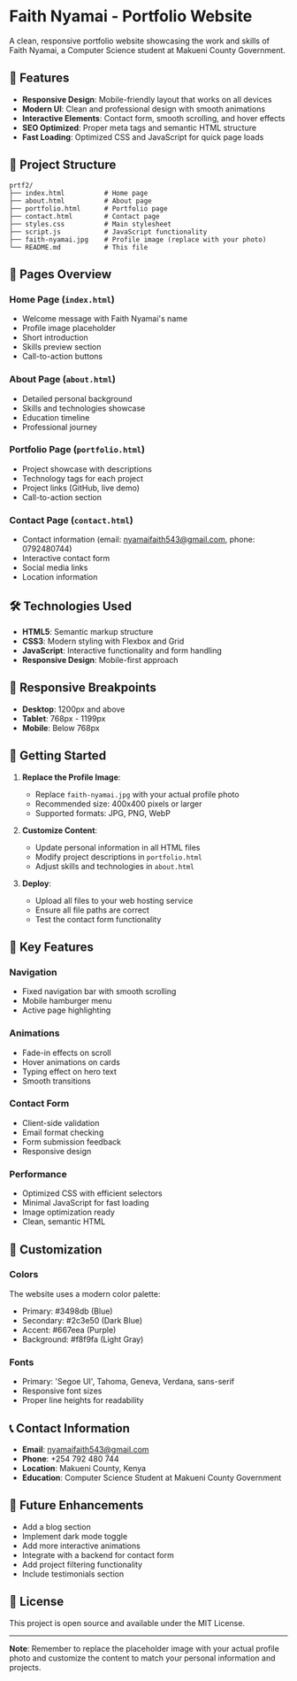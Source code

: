 # Faith Nyamai - Portfolio Website

A clean, responsive portfolio website showcasing the work and skills of Faith Nyamai, a Computer Science student at Makueni County Government.

## 🚀 Features

- **Responsive Design**: Mobile-friendly layout that works on all devices
- **Modern UI**: Clean and professional design with smooth animations
- **Interactive Elements**: Contact form, smooth scrolling, and hover effects
- **SEO Optimized**: Proper meta tags and semantic HTML structure
- **Fast Loading**: Optimized CSS and JavaScript for quick page loads

## 📁 Project Structure

```
prtf2/
├── index.html          # Home page
├── about.html          # About page
├── portfolio.html      # Portfolio page
├── contact.html        # Contact page
├── styles.css          # Main stylesheet
├── script.js           # JavaScript functionality
├── faith-nyamai.jpg    # Profile image (replace with your photo)
└── README.md           # This file
```

## 🎨 Pages Overview

### Home Page (`index.html`)
- Welcome message with Faith Nyamai's name
- Profile image placeholder
- Short introduction
- Skills preview section
- Call-to-action buttons

### About Page (`about.html`)
- Detailed personal background
- Skills and technologies showcase
- Education timeline
- Professional journey

### Portfolio Page (`portfolio.html`)
- Project showcase with descriptions
- Technology tags for each project
- Project links (GitHub, live demo)
- Call-to-action section

### Contact Page (`contact.html`)
- Contact information (email: nyamaifaith543@gmail.com, phone: 0792480744)
- Interactive contact form
- Social media links
- Location information

## 🛠️ Technologies Used

- **HTML5**: Semantic markup structure
- **CSS3**: Modern styling with Flexbox and Grid
- **JavaScript**: Interactive functionality and form handling
- **Responsive Design**: Mobile-first approach

## 📱 Responsive Breakpoints

- **Desktop**: 1200px and above
- **Tablet**: 768px - 1199px
- **Mobile**: Below 768px

## 🚀 Getting Started

1. **Replace the Profile Image**:
   - Replace `faith-nyamai.jpg` with your actual profile photo
   - Recommended size: 400x400 pixels or larger
   - Supported formats: JPG, PNG, WebP

2. **Customize Content**:
   - Update personal information in all HTML files
   - Modify project descriptions in `portfolio.html`
   - Adjust skills and technologies in `about.html`

3. **Deploy**:
   - Upload all files to your web hosting service
   - Ensure all file paths are correct
   - Test the contact form functionality

## 🎯 Key Features

### Navigation
- Fixed navigation bar with smooth scrolling
- Mobile hamburger menu
- Active page highlighting

### Animations
- Fade-in effects on scroll
- Hover animations on cards
- Typing effect on hero text
- Smooth transitions

### Contact Form
- Client-side validation
- Email format checking
- Form submission feedback
- Responsive design

### Performance
- Optimized CSS with efficient selectors
- Minimal JavaScript for fast loading
- Image optimization ready
- Clean, semantic HTML

## 🔧 Customization

### Colors
The website uses a modern color palette:
- Primary: #3498db (Blue)
- Secondary: #2c3e50 (Dark Blue)
- Accent: #667eea (Purple)
- Background: #f8f9fa (Light Gray)

### Fonts
- Primary: 'Segoe UI', Tahoma, Geneva, Verdana, sans-serif
- Responsive font sizes
- Proper line heights for readability

## 📞 Contact Information

- **Email**: nyamaifaith543@gmail.com
- **Phone**: +254 792 480 744
- **Location**: Makueni County, Kenya
- **Education**: Computer Science Student at Makueni County Government

## 🌟 Future Enhancements

- Add a blog section
- Implement dark mode toggle
- Add more interactive animations
- Integrate with a backend for contact form
- Add project filtering functionality
- Include testimonials section

## 📄 License

This project is open source and available under the MIT License.

---

**Note**: Remember to replace the placeholder image with your actual profile photo and customize the content to match your personal information and projects.
